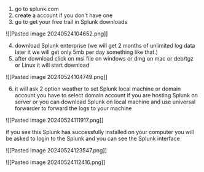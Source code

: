 1. go to splunk.com
2. create a account if you don't have one 
3. go to get your free trail in Splunk downloads

![[Pasted image 20240524104652.png]]


4. download Splunk enterprise (we will get 2 months of unlimited log data later it we will get only 5mb per day something like that.)
5. after download click on msi file on windows or dmg on mac or deb/tgz or Linux it will start download

![[Pasted image 20240524104749.png]]

6. it will ask 2 option weather to set Splunk local machine or domain account you have to select domain account if you are hosting Splunk on server or you can download Splunk on local machine  and use universal forwarder to forward the logs to your machine

![[Pasted image 20240524111917.png]]

if you see this Splunk has successfully installed on your computer 
you will be asked to login to the Splunk and you can see the Splunk interface

![[Pasted image 20240524123547.png]]

![[Pasted image 20240524112416.png]]
